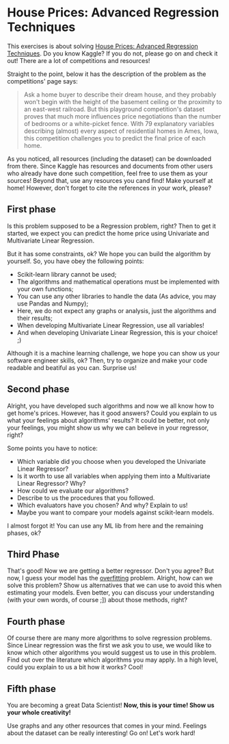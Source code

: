 

# House Prices: Advanced Regression Techniques

This exercises is about solving [House Prices: Advanced Regression Techniques](https://www.kaggle.com/c/house-prices-advanced-regression-techniques). Do you know Kaggle? If you do not, please go on and check it out! There are a lot of competitions and resources!

Straight to the point, below it has the description of the problem as the competitions' page says:

> Ask a home buyer to describe their dream house, and they probably won't begin with the height of the basement ceiling or the proximity to an east-west railroad. But this playground competition's dataset proves that much more influences price negotiations than the number of bedrooms or a white-picket fence.
With 79 explanatory variables describing (almost) every aspect of residential homes in Ames, Iowa, this competition challenges you to predict the final price of each home.

As you noticed, all resources (including the dataset) can be downloaded from there. Since Kaggle has resources and documents from other users who already have done such competition, feel free to use them as your sources! Beyond that, use any resources you cand find! Make yourself at home! However, don't forget to cite the references in your work, please?

## First phase
Is this problem supposed to be a Regression problem, right? Then to get it started, we expect you can predict the home price using Univariate and Multivariate Linear Regression. 

But it has some constraints, ok? We hope you can build the algorithm by yourself. So, you have obey the following points:

- Scikit-learn library cannot be used;
- The algorithms and mathematical operations must be implemented with your own functions;
- You can use any other libraries to handle the data (As advice, you may use Pandas and Numpy);
- Here, we do not expect any graphs or analysis, just the algorithms and their results;
- When developing Multivariate Linear Regression, use all variables!
- And when developing Univariate Linear Regression, this is your choice! ;)

Although it is a machine learning challenge, we hope you can show us your software engineer skills, ok? Then, try to organize and make your code readable and beatiful as you can. Surprise us!

## Second phase
Alright, you have developed such algorithms and now we all know how to get home's prices. However, has it good answers? Could you explain to us what your feelings about algorithms' results? It could be better, not only your feelings, you might show us why we can believe in your regressor, right?

Some points you have to notice:

 - Which variable did you choose when you developed the Univariate Linear Regressor?
 - Is it worth to use all variables when applying them into a Multivariate Linear Regressor? Why?
 - How could we evaluate our algorithms?
 - Describe to us the procedures that you followed.
 - Which evaluators have you chosen? And why? Explain to us!
 - Maybe you want to compare your models against scikit-learn models.

I almost forgot it! You can use any ML lib from here and the remaining phases, ok?


## Third Phase
That's good! Now we are getting a better regressor. Don't you agree?
But now, I guess your model has the [overfitting](https://en.wikipedia.org/wiki/Overfitting) problem. Alright, how can we solve this problem? Show us alternatives that we can use to avoid this when estimating your models. Even better, you can discuss your understanding (with your own words, of course ;]) about those methods, right?

## Fourth phase
Of course there are many more algorithms to solve regression problems. Since Linear regression was the first we ask you to use, we would like to know which other algorithms you would suggest us to use in this problem. Find out over the literature which algorithms you may apply. In a high level, could you explain to us a bit how it works? Cool!


## Fifth phase
You are becoming a great Data Scientist!
**Now, this is your time! Show us your whole creativity!**

Use graphs and any other resources that comes in your mind. Feelings about the dataset can be really interesting! Go on! Let's work hard!